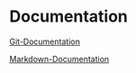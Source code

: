 # Documentation 
[Git-Documentation](https://git-scm.com/doc)

[Markdown-Documentation](https://guides.github.com/features/mastering-markdown)

